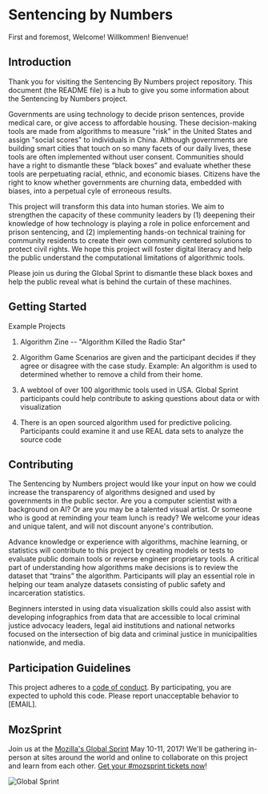 # Sentencing by Numbers

First and foremost, Welcome! Willkommen! Bienvenue! 

## Introduction

Thank you for visiting the Sentencing By Numbers project repository. This document (the README file) is a hub to give you some information about the Sentencing by Numbers project.

Governments are using technology to decide prison sentences, provide medical care, or give access to affordable housing. These decision-making tools are made from algorithms to measure "risk" in the United States and assign "social scores" to individuals in China. Although governments are building smart cities that touch on so many facets of our daily lives, these tools are often implemented without user consent. Communities should have a right to dismantle these “black boxes” and evaluate whether these tools are perpetuating racial, ethnic, and economic biases. Citizens have the right to know whether governments are churning data, embedded with biases, into a perpetual cyle of erroneous results. 

This project will transform this data into human stories. We aim to strengthen the capacity of these community leaders by (1) deepening their knowledge of how technology is playing a role in police enforcement and prison sentencing, and (2) implementing hands-on technical training for community residents to create their own community centered solutions to protect civil rights. We hope this project will foster digital literacy and help the public understand the computational limitations of algorithmic tools.

Please join us during the Global Sprint to dismantle these black boxes and help the public reveal what is behind the curtain of these machines. 

## Getting Started



Example Projects

1) Algorithm Zine -- "Algorithm Killed the Radio Star"

2) Algorithm Game
Scenarios are given and the participant decides if they agree or disagree with the case study. Example: An algorithm is used to determined whether to remove a child from their home. 

3) A webtool of over 100 algorithmic tools used in USA. Global Sprint participants could help contribute to asking questions about data or with visualization

4) There is an open sourced algorithm used for predictive policing. Participants could examine it and use REAL data sets to analyze the source code

## Contributing

The Sentencing by Numbers project would like your input on how we could increase the transparency of algorithms designed and used by governments in the public sector. Are you a computer scientist with a background on AI? Or are you may be a talented visual artist. Or someone who is good at reminding your team lunch is ready? We welcome your ideas and unique talent, and will not discount anyone's contribution.

Advance knowledge or experience with algorithms, machine learning, or statistics will contribute to this project by creating models or tests to evaluate public domain tools or reverse engineer proprietary tools. A critical part of understanding how algorithms make decisions is to review the dataset that “trains” the algorithm. Participants will play an essential role in helping our team analyze datasets consisting of public safety and incarceration statistics.

Beginners intersted in using data visualization skills could also assist with developing infographics from data that are accessible to local criminal justice advocacy leaders, legal aid institutions and national networks focused on the intersection of big data and criminal justice in municipalities nationwide, and media.

## Participation Guidelines

This project adheres to a [code of conduct](CODE_OF_CONDUCT.md). By participating, you are expected to uphold this code. Please report unacceptable behavior to [EMAIL].

## MozSprint

Join us at the [Mozilla's Global Sprint](http://mzl.la/global-sprint/) May 10-11, 2017! We'll be gathering in-person at sites around the world and online to collaborate on this project and learn from each other. [Get your #mozsprint tickets now](http://mzl.la/global-sprint/)!

![Global Sprint](https://user-images.githubusercontent.com/617994/37716586-3b0397a0-2cf5-11e8-8c6f-bad01f67f50e.jpg)
